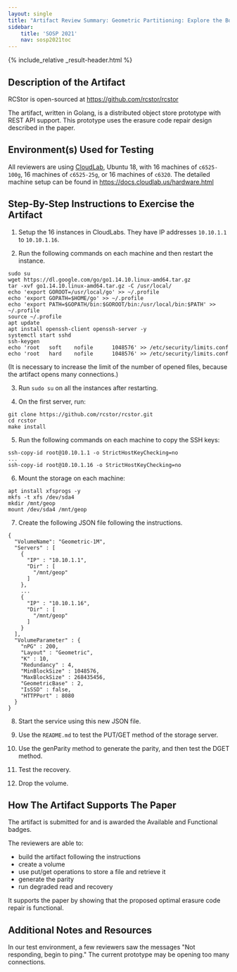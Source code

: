 ```yaml
---
layout: single
title: "Artifact Review Summary: Geometric Partitioning: Explore the Boundary of Optimal Erasure Code Repair"
sidebar:
    title: 'SOSP 2021'
    nav: sosp2021toc
---
```


{% include_relative _result-header.html %}

## Description of the Artifact
RCStor is open-sourced at <https://github.com/rcstor/rcstor>

The artifact, written in Golang, is a distributed object store prototype with REST API support. This prototype uses the erasure code repair design described in the paper.

## Environment(s) Used for Testing

All reviewers are using [CloudLab](https://cloudlab.us/), Ubuntu 18, with 16 machines of `c6525-100g`, 16 machines of `c6525-25g`, or 16 machines of `c6320`. The detailed machine setup can be found in <https://docs.cloudlab.us/hardware.html>

## Step-By-Step Instructions to Exercise the Artifact

1. Setup the 16 instances in CloudLabs. They have IP addresses `10.10.1.1` to `10.10.1.16`.

2. Run the following commands on each machine and then restart the instance.

```
sudo su
wget https://dl.google.com/go/go1.14.10.linux-amd64.tar.gz
tar -xvf go1.14.10.linux-amd64.tar.gz -C /usr/local/
echo 'export GOROOT=/usr/local/go' >> ~/.profile
echo 'export GOPATH=$HOME/go' >> ~/.profile
echo 'export PATH=$GOPATH/bin:$GOROOT/bin:/usr/local/bin:$PATH' >> ~/.profile
source ~/.profile
apt update
apt install openssh-client openssh-server -y
systemctl start sshd
ssh-keygen
echo 'root   soft    nofile      1048576' >> /etc/security/limits.conf
echo 'root   hard    nofile      1048576' >> /etc/security/limits.conf
```

(It is necessary to increase the limit of the number of opened files, because the artifact opens many connections.)

3. Run `sudo su` on all the instances after restarting.

4. On the first server, run:

```
git clone https://github.com/rcstor/rcstor.git
cd rcstor
make install
```

5. Run the following commands on each machine to copy the SSH keys:

```
ssh-copy-id root@10.10.1.1 -o StrictHostKeyChecking=no
...
ssh-copy-id root@10.10.1.16 -o StrictHostKeyChecking=no
```


6. Mount the storage on each machine:

```
apt install xfsprogs -y
mkfs -t xfs /dev/sda4
mkdir /mnt/geop
mount /dev/sda4 /mnt/geop
```


7. Create the following JSON file following the instructions.

```
{
  "VolumeName": "Geometric-1M",
  "Servers" : [
    {
      "IP" : "10.10.1.1",
      "Dir" : [
        "/mnt/geop"
      ]
    },
    ...
    {
      "IP" : "10.10.1.16",
      "Dir" : [
        "/mnt/geop"
      ]
    }
  ],
  "VolumeParameter" : {
    "nPG" : 200,
    "Layout" : "Geometric",
    "K" : 10,
    "Redundancy" : 4,
    "MinBlockSize" : 1048576,
    "MaxBlockSize" : 268435456,
    "GeometricBase" : 2,
    "IsSSD" : false,
    "HTTPPort" : 8080
  }
}
```

8. Start the service using this new JSON file.

9. Use the `README.md` to test the PUT/GET method of the storage server.

10. Use the genParity method to generate the parity, and then test the DGET method.

11. Test the recovery.

12. Drop the volume.

## How The Artifact Supports The Paper

The artifact is submitted for and is awarded the Available and Functional badges. 

The reviewers are able to:
- build the artifact following the instructions
- create a volume
- use put/get operations to store a file and retrieve it
- generate the parity
- run degraded read and recovery

It supports the paper by showing that the proposed optimal erasure code repair is functional. 

## Additional Notes and Resources

In our test environment, a few reviewers saw the messages "Not responding, begin to ping." The current prototype may be opening too many connections. 
